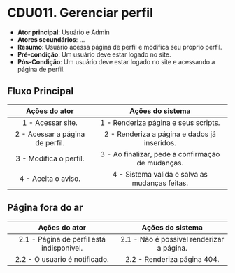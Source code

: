 # CDU011. Gerenciar perfil

- **Ator principal**: Usuário e Admin
- **Atores secundários**: ...
- **Resumo**: Usuário acessa página de perfil e modifica seu proprio perfil.
- **Pré-condição**: Um usuário deve estar logado no site.
- **Pós-Condição**: Um usuário deve estar logado no site e acessando a página de perfil.

## Fluxo Principal
| Ações do ator | Ações do sistema |
| :-----------------: | :-----------------: | 
| 1 - Acessar site. | 1 - Renderiza página e seus scripts. |  
| 2 - Acessar a página de perfil. | 2 - Renderiza a página e dados já inseridos. | 
| 3 - Modifica o perfil. | 3 - Ao finalizar, pede a confirmação de mudanças. |  
| 4 - Aceita o aviso. | 4 - Sistema valida e salva as mudanças feitas. |

## Página fora do ar
| Ações do ator | Ações do sistema |
| :-----------------: |:-----------------: | 
| 2.1 - Página de perfil está indisponivel. | 2.1 - Não é possivel renderizar a página. |  
| 2.2 - O usuario é notificado. | 2.2 - Renderiza página 404. |
